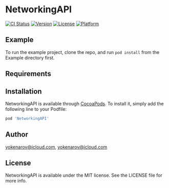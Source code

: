 # NetworkingAPI

[![CI Status](https://img.shields.io/travis/yokenarov@icloud.com/NetworkingAPI.svg?style=flat)](https://travis-ci.org/yokenarov@icloud.com/NetworkingAPI)
[![Version](https://img.shields.io/cocoapods/v/NetworkingAPI.svg?style=flat)](https://cocoapods.org/pods/NetworkingAPI)
[![License](https://img.shields.io/cocoapods/l/NetworkingAPI.svg?style=flat)](https://cocoapods.org/pods/NetworkingAPI)
[![Platform](https://img.shields.io/cocoapods/p/NetworkingAPI.svg?style=flat)](https://cocoapods.org/pods/NetworkingAPI)

## Example

To run the example project, clone the repo, and run `pod install` from the Example directory first.

## Requirements

## Installation

NetworkingAPI is available through [CocoaPods](https://cocoapods.org). To install
it, simply add the following line to your Podfile:

```ruby
pod 'NetworkingAPI'
```

## Author

yokenarov@icloud.com, yokenarov@icloud.com

## License

NetworkingAPI is available under the MIT license. See the LICENSE file for more info.
